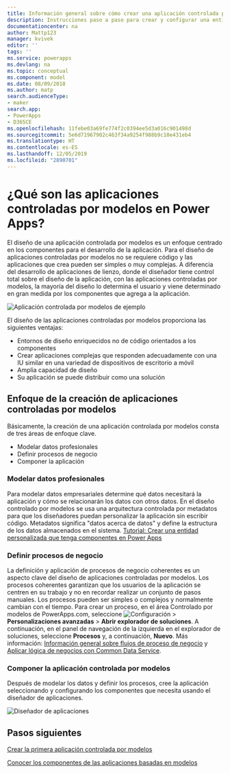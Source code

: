```yaml
---
title: Información general sobre cómo crear una aplicación controlada por modelos con Power Apps | Microsoft Docs
description: Instrucciones paso a paso para crear y configurar una entidad para usar con una aplicación de Power Apps.
documentationcenter: na
author: Mattp123
manager: kvivek
editor: ''
tags: ''
ms.service: powerapps
ms.devlang: na
ms.topic: conceptual
ms.component: model
ms.date: 08/09/2018
ms.author: matp
search.audienceType:
- maker
search.app:
- PowerApps
- D365CE
ms.openlocfilehash: 11febe03a69fe774f2c0394ee5d3a016c901498d
ms.sourcegitcommit: 5e6d71967902c463f34a9254f988b9c10e431eb4
ms.translationtype: HT
ms.contentlocale: es-ES
ms.lasthandoff: 12/05/2019
ms.locfileid: "2890701"
---
```

# <a name="what-are-model-driven-apps-in-power-apps"></a>¿Qué son las aplicaciones controladas por modelos en Power Apps?

El diseño de una aplicación controlada por modelos es un enfoque centrado en los componentes para el desarrollo de la aplicación. Para el diseño de aplicaciones controladas por modelos no se requiere código y las aplicaciones que crea pueden ser simples o muy complejas.  A diferencia del desarrollo de aplicaciones de lienzo, donde el diseñador tiene control total sobre el diseño de la aplicación, con las aplicaciones controladas por modelos, la mayoría del diseño lo determina el usuario y viene determinado en gran medida por los componentes que agrega a la aplicación. 

![Aplicación controlada por modelos de ejemplo](media/model-driven-app-overview/model-app-sample.png)

El diseño de las aplicaciones controladas por modelos proporciona las siguientes ventajas:
- Entornos de diseño enriquecidos no de código orientados a los componentes 
- Crear aplicaciones complejas que responden adecuadamente con una IU similar en una variedad de dispositivos de escritorio a móvil
- Amplia capacidad de diseño 
- Su aplicación se puede distribuir como una solución
 
## <a name="the-approach-to-model-driven-app-making"></a>Enfoque de la creación de aplicaciones controladas por modelos
Básicamente, la creación de una aplicación controlada por modelos consta de tres áreas de enfoque clave.

- Modelar datos profesionales 
- Definir procesos de negocio 
- Componer la aplicación

### <a name="modeling-business-data"></a>Modelar datos profesionales
Para modelar datos empresariales determine qué datos necesitará la aplicación y cómo se relacionarán los datos con otros datos. En el diseño controlado por modelos se usa una arquitectura controlada por metadatos para que los diseñadores puedan personalizar la aplicación sin escribir código. Metadatos significa "datos acerca de datos" y define la estructura de los datos almacenados en el sistema. [Tutorial: Crear una entidad personalizada que tenga componentes en Power Apps](../common-data-service/create-custom-entity.md)

### <a name="defining-business-processes"></a>Definir procesos de negocio
La definición y aplicación de procesos de negocio coherentes es un aspecto clave del diseño de aplicaciones controladas por modelos. Los procesos coherentes garantizan que los usuarios de la aplicación se centren en su trabajo y no en recordar realizar un conjunto de pasos manuales. Los procesos pueden ser simples o complejos y normalmente cambian con el tiempo. Para crear un proceso, en el área Controlado por modelos de PowerApps.com, seleccione ![Configuración](media/powerapps-gear.png) > **Personalizaciones avanzadas** > **Abrir explorador de soluciones**. A continuación, en el panel de navegación de la izquierda en el explorador de soluciones, seleccione **Procesos** y, a continuación, **Nuevo**. Más información: [Información general sobre flujos de proceso de negocio](/flow/business-process-flows-overview) y [Aplicar lógica de negocios con Common Data Service](../common-data-service/cds-processes.md). 

### <a name="composing-the-model-driven-app"></a>Componer la aplicación controlada por modelos
Después de modelar los datos y definir los procesos, cree la aplicación seleccionando y configurando los componentes que necesita usando el diseñador de aplicaciones.

![Diseñador de aplicaciones](media/model-driven-app-overview/app-designer.png)

## <a name="next-steps"></a>Pasos siguientes

[Crear la primera aplicación controlada por modelos](build-first-model-driven-app.md)

[Conocer los componentes de las aplicaciones basadas en modelos](model-driven-app-components.md)

